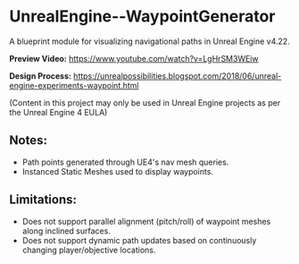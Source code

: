 # UnrealEngine--WaypointGenerator
A blueprint module for visualizing navigational paths in Unreal Engine v4.22.

**Preview Video:** https://www.youtube.com/watch?v=LgHrSM3WEiw

**Design Process:** https://unrealpossibilities.blogspot.com/2018/06/unreal-engine-experiments-waypoint.html

(Content in this project may only be used in Unreal Engine projects as per the Unreal Engine 4 EULA)

## Notes:
- Path points generated through UE4's nav mesh queries.
- Instanced Static Meshes used to display waypoints.

## Limitations:
- Does not support parallel alignment (pitch/roll) of waypoint meshes along inclined surfaces.
- Does not support dynamic path updates based on continuously changing player/objective locations.
